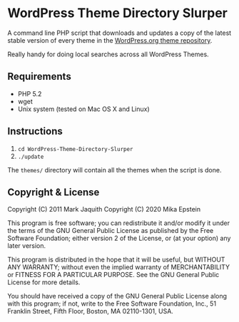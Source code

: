 WordPress Theme Directory Slurper
==================================

A command line PHP script that downloads and updates a copy of the latest stable
version of every theme in the [WordPress.org theme repository][repo].

Really handy for doing local searches across all WordPress Themes.

[repo]: http://wordpress.org/themes/

Requirements
------------

* PHP 5.2
* wget
* Unix system (tested on Mac OS X and Linux)

Instructions
------------

1. `cd WordPress-Theme-Directory-Slurper`
2. `./update`

The `themes/` directory will contain all the themes when the script is done.


Copyright & License
-------------------
Copyright (C) 2011 Mark Jaquith
Copyright (C) 2020 Mika Epstein

This program is free software; you can redistribute it and/or
modify it under the terms of the GNU General Public License
as published by the Free Software Foundation; either version 2
of the License, or (at your option) any later version.

This program is distributed in the hope that it will be useful,
but WITHOUT ANY WARRANTY; without even the implied warranty of
MERCHANTABILITY or FITNESS FOR A PARTICULAR PURPOSE.  See the
GNU General Public License for more details.

You should have received a copy of the GNU General Public License
along with this program; if not, write to the Free Software
Foundation, Inc., 51 Franklin Street, Fifth Floor, Boston, MA  02110-1301, USA.
